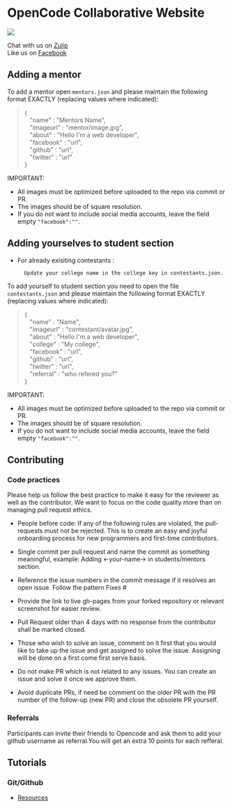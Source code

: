 # OpenCode Collaborative Website
![](https://raw.githubusercontent.com/opencode18/opencode18.github.io/master/images/fbog.png)

Chat with us on [Zulip](https://opencode18.zulipchat.com/)  
Like us on [Facebook](https://www.facebook.com/opencodeiiita/)



## Adding a mentor
To add a mentor open `mentors.json` and please maintain the following format EXACTLY (replacing values where indicated):
>   {  
        &nbsp;&nbsp;     "name" : "Mentors Name",    
        &nbsp;&nbsp;     "imageurl" : "mentor/image.jpg",    
        &nbsp;&nbsp;     "about" : "Hello I'm a web developer",   
        &nbsp;&nbsp;     "facebook" : "url",  
        &nbsp;&nbsp;     "github" : "url",  
        &nbsp;&nbsp;     "twitter" : "url"  
        }



IMPORTANT:

* All images must be optimized before uploaded to the repo via commit or PR. 
* The images should be of square resolution.
* If you do not want to include social media accounts, leave the field empty `"facebook":""`. 

## Adding yourselves to student section

* For already exisiting contestants :
        
        Update your college name in the college key in contestants.json.

To add yourself to student section you need to open the file `contestants.json` and please maintain the following format EXACTLY (replacing values where indicated):

>   {  
        &nbsp;&nbsp;     "name" : "Name",  
        &nbsp;&nbsp;     "imageurl" : "contestant/avatar.jpg",  
        &nbsp;&nbsp;     "about" : "Hello I'm a web developer",  
        &nbsp;&nbsp;     "college" : "My college",  
        &nbsp;&nbsp;     "facebook" : "url",  
        &nbsp;&nbsp;     "github" : "url",  
        &nbsp;&nbsp;     "twitter" : "url",  
        &nbsp;&nbsp;     "referral" : "who refered you?"   
        }
        

IMPORTANT:

* All images must be optimized before uploaded to the repo via commit or PR. 
* The images should be of square resolution.
* If you do not want to include social media accounts, leave the field empty `"facebook":""`. 


## Contributing
### Code practices
Please help us follow the best practice to make it easy for the reviewer as well as the contributor. We want to focus on the code quality more than on managing pull request ethics.

* People before code: If any of the following rules are violated, the pull-requests must not be rejected. This is to create an easy and joyful onboarding process for new programmers and first-time contributors.

* Single commit per pull request and name the commit as something meaningful, example: Adding <-your-name-> in students/mentors section.

* Reference the issue numbers in the commit message if it resolves an open issue. Follow the pattern Fixes #<issue number> <commit message>

* Provide the link to live gh-pages from your forked repository or relevant screenshot for easier review.

* Pull Request older than 4 days with no response from the contributor shall be marked closed.

* Those who wish to solve an issue, comment on it first that you would like to take up the issue and get assigned to solve the issue. Assigning will be done on a first come first serve basis.

* Do not make PR which is not related to any issues. You can create an issue and solve it once we approve them.

* Avoid duplicate PRs, if need be comment on the older PR with the PR number of the follow-up (new PR) and close the obsolete PR yourself.

### Referrals
Participants can invite their friends to Opencode and ask them to add your github username as referral.You will get an extra 10 points for each refferal.

## Tutorials
### Git/Github
- [Resources](https://github.com/opencode18/Resources/)
